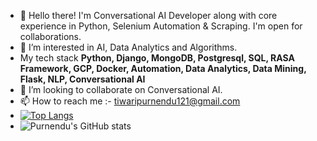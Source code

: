- 👋 Hello there! I'm Conversational AI Developer along with core experience in Python, Selenium Automation & Scraping. I'm open for collaborations. 
- 👀 I’m interested in AI, Data Analytics and Algorithms. 
- My tech stack **Python, Django, MongoDB, Postgresql, SQL, RASA Framework, GCP, Docker, Automation, Data Analytics, Data Mining, Flask, NLP, Conversational AI** 
- 💞️ I’m looking to collaborate on Conversational AI.
- 📫 How to reach me :- tiwaripurnendu121@gmail.com
- [![Top Langs](https://github-readme-stats.vercel.app/api/top-langs/?username=bittuboss601&layout=compact)](https://github.com/bittuboss601/github-readme-stats)
- ![Purnendu's GitHub stats](https://github-readme-stats.vercel.app/api?username=bittuboss601&show_icons=true&theme=radical)

<!---
bittuboss601/bittuboss601 is a ✨ special ✨ repository because its `README.md` (this file) appears on your GitHub profile.
You can click the Preview link to take a look at your changes.
--->
